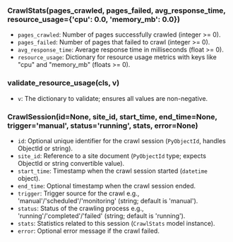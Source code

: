 ### CrawlStats(pages_crawled, pages_failed, avg_response_time, resource_usage={'cpu': 0.0, 'memory_mb': 0.0})
- `pages_crawled`: Number of pages successfully crawled (integer >= 0).
- `pages_failed`: Number of pages that failed to crawl (integer >= 0).
- `avg_response_time`: Average response time in milliseconds (float >= 0).
- `resource_usage`: Dictionary for resource usage metrics with keys like "cpu" and "memory_mb" (floats >= 0).

### validate_resource_usage(cls, v)
- `v`: The dictionary to validate; ensures all values are non-negative.

### CrawlSession(id=None, site_id, start_time, end_time=None, trigger='manual', status='running', stats, error=None)
- `id`: Optional unique identifier for the crawl session (`PyObjectId`, handles ObjectId or string).
- `site_id`: Reference to a site document (`PyObjectId` type; expects ObjectId or string convertible value).
- `start_time`: Timestamp when the crawl session started (`datetime` object).
- `end_time`: Optional timestamp when the crawl session ended.
- `trigger`: Trigger source for the crawl e.g., 'manual'/'scheduled'/'monitoring' (string; default is 'manual').
- `status`: Status of the crawling process e.g., 'running'/'completed'/'failed' (string; default is 'running').
- `stats`: Statistics related to this session (`CrawlStats` model instance).
- `error`: Optional error message if the crawl failed.